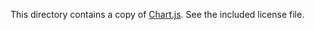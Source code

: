 This directory contains a copy of [Chart.js](https://github.com/chartjs/Chart.js). See the included license file.
